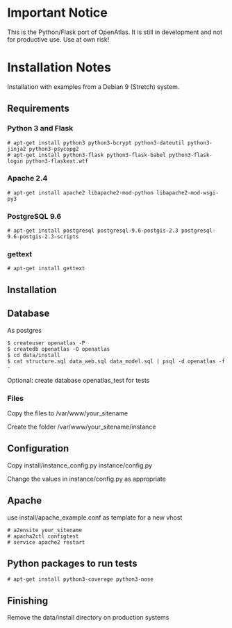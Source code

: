 # Important Notice

This is the Python/Flask port of OpenAtlas. It is still in development and not for productive use. Use at own risk!

# Installation Notes

Installation with examples from a Debian 9 (Stretch) system.

## Requirements

### Python 3 and Flask

    # apt-get install python3 python3-bcrypt python3-dateutil python3-jinja2 python3-psycopg2
    # apt-get install python3-flask python3-flask-babel python3-flask-login python3-flaskext.wtf

### Apache 2.4

    # apt-get install apache2 libapache2-mod-python libapache2-mod-wsgi-py3

### PostgreSQL 9.6

    # apt-get install postgresql postgresql-9.6-postgis-2.3 postgresql-9.6-postgis-2.3-scripts

### gettext

    # apt-get install gettext

## Installation

## Database

As postgres

    $ createuser openatlas -P
    $ createdb openatlas -O openatlas
    $ cd data/install
    $ cat structure.sql data_web.sql data_model.sql | psql -d openatlas -f -

Optional: create database openatlas_test for tests

### Files

Copy the files to /var/www/your_sitename

Create the folder /var/www/your_sitename/instance

## Configuration

Copy install/instance_config.py instance/config.py

Change the values in instance/config.py as appropriate

## Apache

use install/apache_example.conf as template for a new vhost

    # a2ensite your_sitename
    # apacha2ctl configtest
    # service apache2 restart

## Python packages to run tests

    # apt-get install python3-coverage python3-nose

## Finishing

Remove the data/install directory on production systems




